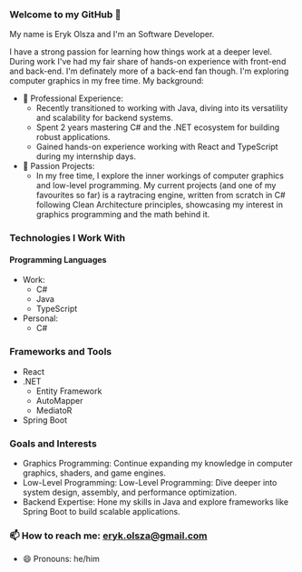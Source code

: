 ### Welcome to my GitHub 👋

My name is Eryk Olsza and I'm an Software Developer.

I have a strong passion for learning how things work at a deeper level. During work I've had my fair share of hands-on experience with front-end and back-end. I'm definately more of a back-end fan though. I'm exploring computer graphics in my free time. My background:
* 💼 Professional Experience:
  * Recently transitioned to working with Java, diving into its versatility and scalability for backend systems.
  * Spent 2 years mastering C# and the .NET ecosystem for building robust applications.
  * Gained hands-on experience working with React and TypeScript during my internship days.
* 🌱 Passion Projects:
  * In my free time, I explore the inner workings of computer graphics and low-level programming. My current projects (and one of my favourites so far) is a raytracing engine, written from scratch in C# following Clean Architecture principles, showcasing my interest in graphics programming and the math behind it.

### Technologies I Work With
#### Programming Languages
* Work:
  * C#
  * Java
  * TypeScript
* Personal:
  * C#
### Frameworks and Tools
* React
* .NET
  * Entity Framework
  * AutoMapper
  * MediatoR
* Spring Boot

### Goals and Interests
* Graphics Programming: Continue expanding my knowledge in computer graphics, shaders, and game engines.
* Low-Level Programming: Low-Level Programming: Dive deeper into system design, assembly, and performance optimization.
* Backend Expertise: Hone my skills in Java and explore frameworks like Spring Boot to build scalable applications.

### 📫 How to reach me: eryk.olsza@gmail.com
- 😄 Pronouns: he/him
<!--
**Kyt00n/Kyt00n** is a ✨ _special_ ✨ repository because its `README.md` (this file) appears on your GitHub profile.

Here are some ideas to get you started:

- 🔭 I’m currently working on ...
- 🌱 I’m currently learning ...
- 👯 I’m looking to collaborate on ...
- 🤔 I’m looking for help with ...
- 💬 Ask me about ...
- 📫 How to reach me: ...
- 😄 Pronouns: ...
- ⚡ Fun fact: ...
-->
